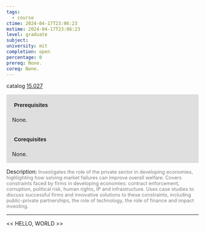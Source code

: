 ```yaml
---
tags:
  - course
ctime: 2024-04-17T23:06:23
mstime: 2024-04-17T23:06:23
level: graduate
subject: 
university: mit
completion: open
percentage: 0
prereq: None.
coreq: None.
---
```


catalog [15.027](http://student.mit.edu/catalog/m15a.html#15.027)

<span style="display: block; padding: 15px; background-color: rgb(100, 100, 100, 0.2);"><font id="m_prereq1006_0" style="display: block; font-family: Arial, sans-serif; font-weight: bold; padding: 5px">Prerequisites</font><br><span id="prereq1006_0">None.</span></span>
<span style="display: block; padding: 15px; background-color: rgb(100, 100, 100, 0.2);"><font id="m_coreq1006_0" style="display: block; font-family: Arial, sans-serif; font-weight: bold; padding: 5px">Corequisites</font><br><span id="coreq1006_0">None.</span></span>

<font style="">Description:</font>
<font style="color: grey; font-size: 0.8rem;">Investigates the role of the private sector in developing economies, highlighting how solving market failures can improve overall welfare. Covers constraints faced by firms in developing economies: contract enforcement, corruption, political risk, human rights, IP and infrastructure. Uses case studies to discuss successful firms and innovative solutions to these constraints, including public-private partnerships, the role of technology, the role of finance and impact investing.</font>



---

<< HELLO, WORLD >>
